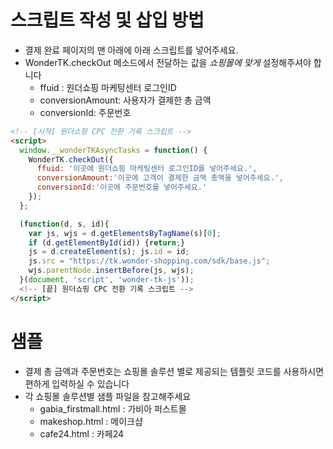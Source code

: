 # 스크립트 작성 및 삽입 방법
- 결제 완료 페이지의 맨 아래에 아래 스크립트를 넣어주세요.
- WonderTK.checkOut 메소드에서 전달하는 값을 *쇼핑몰에 맞게* 설정해주셔야 합니다
  * ffuid : 원더쇼핑 마케팅센터 로그인ID
  * conversionAmount: 사용자가 결제한 총 금액
  * conversionId: 주문번호 

```html
<!-- [시작] 원더쇼핑 CPC 전환 기록 스크립트 -->
<script>  
  window.__wonderTKAsyncTasks = function() {
    WonderTK.checkOut({
      ffuid: '이곳에 원더쇼핑 마케팅센터 로그인ID를 넣어주세요.', 
      conversionAmount:'이곳에 고객이 결제한 금액 총액을 넣어주세요.',
      conversionId:'이곳에 주문번호를 넣어주세요.'
    });
  };

  (function(d, s, id){
    var js, wjs = d.getElementsByTagName(s)[0];
    if (d.getElementById(id)) {return;}
    js = d.createElement(s); js.id = id;
    js.src = "https://tk.wonder-shopping.com/sdk/base.js";
    wjs.parentNode.insertBefore(js, wjs);
  }(document, 'script', 'wonder-tk-js'));
  <!-- [끝] 원더쇼핑 CPC 전환 기록 스크립트 -->
</script>
```

# 샘플
- 결제 총 금액과 주문번호는 쇼핑몰 솔루션 별로 제공되는 템플릿 코드를 사용하시면 편하게 입력하실 수 있습니다
- 각 쇼핑몰 솔루션별 샘플 파일을 참고해주세요
  - gabia_firstmall.html : 가비아 퍼스트몰
  - makeshop.html : 메이크샵
  - cafe24.html : 카페24
